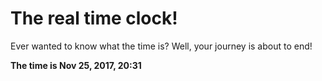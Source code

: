 # The real time clock!

Ever wanted to know what the time is? Well, your journey is about to end!

**The time is Nov 25, 2017, 20:31**
